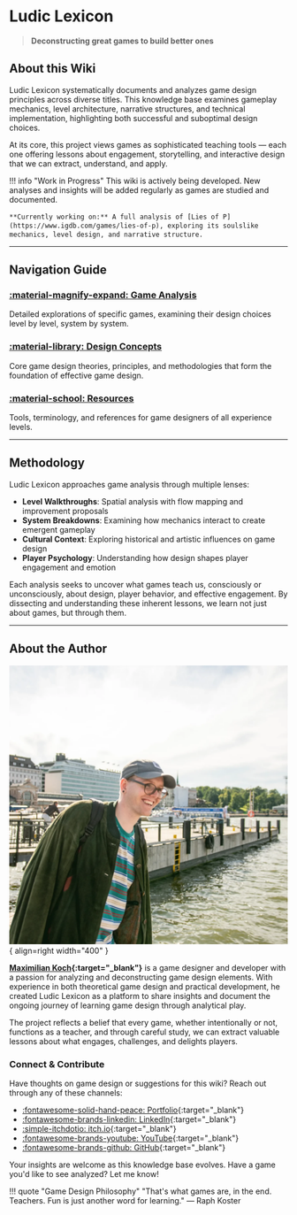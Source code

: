 # Ludic Lexicon

> **Deconstructing great games to build better ones**

## About this Wiki

Ludic Lexicon systematically documents and analyzes game design principles across diverse titles. This knowledge base examines gameplay mechanics, level architecture, narrative structures, and technical implementation, highlighting both successful and suboptimal design choices.

At its core, this project views games as sophisticated teaching tools — each one offering lessons about engagement, storytelling, and interactive design that we can extract, understand, and apply.

!!! info "Work in Progress"
    This wiki is actively being developed. New analyses and insights will be added regularly as games are studied and documented.
    
    **Currently working on:** A full analysis of [Lies of P](https://www.igdb.com/games/lies-of-p), exploring its soulslike mechanics, level design, and narrative structure.

---

## Navigation Guide

### [:material-magnify-expand: Game Analysis](./games/)
Detailed explorations of specific games, examining their design choices level by level, system by system.

### [:material-library: Design Concepts](./concepts/)
Core game design theories, principles, and methodologies that form the foundation of effective game design.

### [:material-school: Resources](./resources/)
Tools, terminology, and references for game designers of all experience levels.

---

## Methodology

Ludic Lexicon approaches game analysis through multiple lenses:

- **Level Walkthroughs**: Spatial analysis with flow mapping and improvement proposals
- **System Breakdowns**: Examining how mechanics interact to create emergent gameplay
- **Cultural Context**: Exploring historical and artistic influences on game design
- **Player Psychology**: Understanding how design shapes player engagement and emotion

Each analysis seeks to uncover what games teach us, consciously or unconsciously, about design, player behavior, and effective engagement. By dissecting and understanding these inherent lessons, we learn not just about games, but through them.

---

## About the Author

![Maximilian Koch](assets/profile.webp){ align=right width="400" }

**[Maximilian Koch](https://maximiliankoch.at/about){:target="_blank"}** is a game designer and developer with a passion for analyzing and deconstructing game design elements. With experience in both theoretical game design and practical development, he created Ludic Lexicon as a platform to share insights and document the ongoing journey of learning game design through analytical play.

The project reflects a belief that every game, whether intentionally or not, functions as a teacher, and through careful study, we can extract valuable lessons about what engages, challenges, and delights players.

### Connect & Contribute

Have thoughts on game design or suggestions for this wiki? Reach out through any of these channels:

- [:fontawesome-solid-hand-peace: Portfolio](https://maximiliankoch.at/){:target="_blank"}
- [:fontawesome-brands-linkedin: LinkedIn](https://www.linkedin.com/in/maximiliankochlinked/){:target="_blank"}
- [:simple-itchdotio: itch.io](https://adistantdreamer.itch.io/){:target="_blank"}
- [:fontawesome-brands-youtube: YouTube](https://www.youtube.com/@KochMaximilian){:target="_blank"}
- [:fontawesome-brands-github: GitHub](https://github.com/KochMaximilian){:target="_blank"}

Your insights are welcome as this knowledge base evolves. Have a game you'd like to see analyzed? Let me know!

!!! quote "Game Design Philosophy"
    "That's what games are, in the end. Teachers. Fun is just another word for learning." — Raph Koster